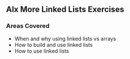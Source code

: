 ## Alx More Linked Lists Exercises

### Areas Covered

- When and why using linked lists vs arrays
- How to build and use linked lists
- How to use linked lists

